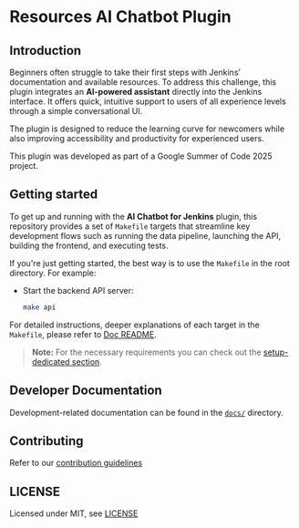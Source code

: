 # Resources AI Chatbot Plugin

## Introduction

Beginners often struggle to take their first steps with Jenkins’ documentation and available resources. To address this challenge, this plugin integrates an **AI-powered assistant** directly into the Jenkins interface. It offers quick, intuitive support to users of all experience levels through a simple conversational UI.

The plugin is designed to reduce the learning curve for newcomers while also improving accessibility and productivity for experienced users.

This plugin was developed as part of a Google Summer of Code 2025 project.

## Getting started

To get up and running with the **AI Chatbot for Jenkins** plugin, this repository provides a set of `Makefile` targets that streamline key development flows such as running the data pipeline, launching the API, building the frontend, and executing tests.

If you're just getting started, the best way is to use the `Makefile` in the root directory. For example:

- Start the backend API server:
    ```bash
    make api
    ```

For detailed instructions, deeper explanations of each target in the `Makefile`, please refer to [Doc README](docs/README.md).

> **Note:** For the necessary requirements you can check out the [setup-dedicated section](docs/setup.md).

## Developer Documentation

Development-related documentation can be found in the [`docs/`](docs/) directory.

## Contributing

Refer to our [contribution guidelines](https://github.com/jenkinsci/.github/blob/master/CONTRIBUTING.md)

## LICENSE

Licensed under MIT, see [LICENSE](LICENSE.md)

